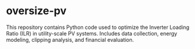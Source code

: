 # oversize-pv
This repository contains Python code used to optimize the Inverter Loading Ratio (ILR) in utility-scale PV systems. Includes data collection, energy modeling, clipping analysis, and financial evaluation.
